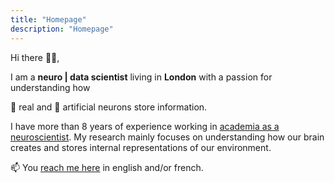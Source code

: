 ```yaml
---
title: "Homepage"
description: "Homepage"
---
```


Hi there 👋🏻, 

I am a **neuro | data scientist** living in **London** with a passion for understanding how 

🧠 real  and 🤖 artificial neurons store information.

I have more than 8 years of experience working in [academia as a neuroscientist](about). My research mainly focuses on understanding how our brain creates and stores internal representations of our environment.

📫 You [reach me here](contact) in english and/or french.

